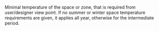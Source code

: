 ﻿Minimal temperature of the space or zone, that is required from user/designer view point. If no summer or winter space temperature requirements are given, it applies all year, otherwise for the intermediate period.

